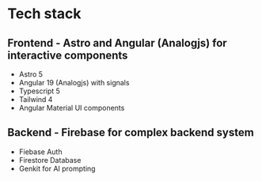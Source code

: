 # Tech stack

## Frontend - Astro and Angular (Analogjs) for interactive components
- Astro 5
- Angular 19 (Analogjs) with signals
- Typescript 5
- Tailwind 4
- Angular Material UI components


## Backend - Firebase for complex backend system
- Fiebase Auth
- Firestore Database
- Genkit for AI prompting
